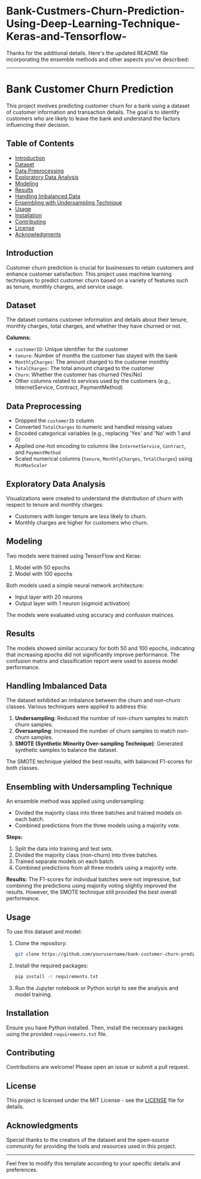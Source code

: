 # Bank-Custmers-Churn-Prediction-Using-Deep-Learning-Technique-Keras-and-Tensorflow-
Thanks for the additional details. Here's the updated README file incorporating the ensemble methods and other aspects you've described:

---

# Bank Customer Churn Prediction

This project involves predicting customer churn for a bank using a dataset of customer information and transaction details. The goal is to identify customers who are likely to leave the bank and understand the factors influencing their decision.

## Table of Contents
- [Introduction](#introduction)
- [Dataset](#dataset)
- [Data Preprocessing](#data-preprocessing)
- [Exploratory Data Analysis](#exploratory-data-analysis)
- [Modeling](#modeling)
- [Results](#results)
- [Handling Imbalanced Data](#handling-imbalanced-data)
- [Ensembling with Undersampling Technique](#ensembling-with-undersampling-technique)
- [Usage](#usage)
- [Installation](#installation)
- [Contributing](#contributing)
- [License](#license)
- [Acknowledgments](#acknowledgments)

## Introduction
Customer churn prediction is crucial for businesses to retain customers and enhance customer satisfaction. This project uses machine learning techniques to predict customer churn based on a variety of features such as tenure, monthly charges, and service usage.

## Dataset
The dataset contains customer information and details about their tenure, monthly charges, total charges, and whether they have churned or not.

**Columns:**
- `customerID`: Unique identifier for the customer
- `tenure`: Number of months the customer has stayed with the bank
- `MonthlyCharges`: The amount charged to the customer monthly
- `TotalCharges`: The total amount charged to the customer
- `Churn`: Whether the customer has churned (Yes/No)
- Other columns related to services used by the customers (e.g., InternetService, Contract, PaymentMethod)

## Data Preprocessing
- Dropped the `customerID` column
- Converted `TotalCharges` to numeric and handled missing values
- Encoded categorical variables (e.g., replacing 'Yes' and 'No' with 1 and 0)
- Applied one-hot encoding to columns like `InternetService`, `Contract`, and `PaymentMethod`
- Scaled numerical columns (`tenure`, `MonthlyCharges`, `TotalCharges`) using `MinMaxScaler`

## Exploratory Data Analysis
Visualizations were created to understand the distribution of churn with respect to tenure and monthly charges:
- Customers with longer tenure are less likely to churn.
- Monthly charges are higher for customers who churn.

## Modeling
Two models were trained using TensorFlow and Keras:
1. Model with 50 epochs
2. Model with 100 epochs

Both models used a simple neural network architecture:
- Input layer with 20 neurons
- Output layer with 1 neuron (sigmoid activation)

The models were evaluated using accuracy and confusion matrices.

## Results
The models showed similar accuracy for both 50 and 100 epochs, indicating that increasing epochs did not significantly improve performance. The confusion matrix and classification report were used to assess model performance.

## Handling Imbalanced Data
The dataset exhibited an imbalance between the churn and non-churn classes. Various techniques were applied to address this:
1. **Undersampling**: Reduced the number of non-churn samples to match churn samples.
2. **Oversampling**: Increased the number of churn samples to match non-churn samples.
3. **SMOTE (Synthetic Minority Over-sampling Technique)**: Generated synthetic samples to balance the dataset.

The SMOTE technique yielded the best results, with balanced F1-scores for both classes.

## Ensembling with Undersampling Technique
An ensemble method was applied using undersampling:
- Divided the majority class into three batches and trained models on each batch.
- Combined predictions from the three models using a majority vote.

**Steps:**
1. Split the data into training and test sets.
2. Divided the majority class (non-churn) into three batches.
3. Trained separate models on each batch.
4. Combined predictions from all three models using a majority vote.

**Results:**
The F1-scores for individual batches were not impressive, but combining the predictions using majority voting slightly improved the results. However, the SMOTE technique still provided the best overall performance.

## Usage
To use this dataset and model:
1. Clone the repository:
    ```bash
    git clone https://github.com/yourusername/bank-customer-churn-prediction.git
    ```
2. Install the required packages:
    ```bash
    pip install -r requirements.txt
    ```
3. Run the Jupyter notebook or Python script to see the analysis and model training.

## Installation
Ensure you have Python installed. Then, install the necessary packages using the provided `requirements.txt` file.

## Contributing
Contributions are welcome! Please open an issue or submit a pull request.

## License
This project is licensed under the MIT License - see the [LICENSE](LICENSE) file for details.

## Acknowledgments
Special thanks to the creators of the dataset and the open-source community for providing the tools and resources used in this project.

---

Feel free to modify this template according to your specific details and preferences.
